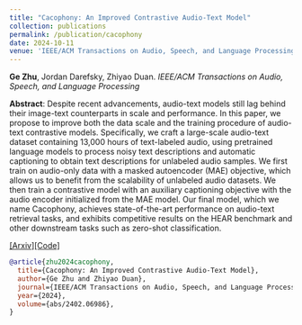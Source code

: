 ```yaml
---
title: "Cacophony: An Improved Contrastive Audio-Text Model"
collection: publications
permalink: /publication/cacophony
date: 2024-10-11
venue: 'IEEE/ACM Transactions on Audio, Speech, and Language Processing'
---
```

<b>Ge Zhu</b>, Jordan Darefsky, Zhiyao Duan. <i>IEEE/ACM Transactions on Audio, Speech, and Language Processing</i>

<b>Abstract</b>: Despite recent advancements, audio-text models still lag behind their image-text counterparts in scale and performance. In this paper, we propose to improve both the data scale and the training procedure of audio-text contrastive models. Specifically, we craft a large-scale audio-text dataset containing 13,000 hours of text-labeled audio, using pretrained language models to process noisy text descriptions and automatic captioning to obtain text descriptions for unlabeled audio samples. We first train on audio-only data with a masked autoencoder (MAE) objective, which allows us to benefit from the scalability of unlabeled audio datasets. We then train a contrastive model with an auxiliary captioning objective with the audio encoder initialized from the MAE model. Our final model, which we name Cacophony, achieves state-of-the-art performance on audio-text retrieval tasks, and exhibits competitive results on the HEAR benchmark and other downstream tasks such as zero-shot classification.

[[Arxiv]](https://arxiv.org/abs/2402.06986)[[Code]](https://github.com/gzhu06/Cacophony)

```bibtex
@article{zhu2024cacophony,
  title={Cacophony: An Improved Contrastive Audio-Text Model},
  author={Ge Zhu and Zhiyao Duan},
  journal={IEEE/ACM Transactions on Audio, Speech, and Language Processing},
  year={2024},
  volume={abs/2402.06986},
}
```